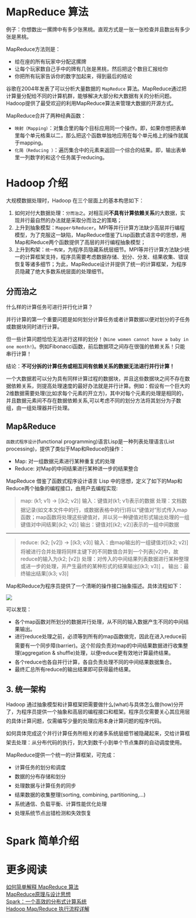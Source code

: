 
# MapReduce 算法

例子：你想数出一摞牌中有多少张黑桃。直观方式是一张一张检查并且数出有多少张是黑桃。

MapReduce方法则是：

* 给在座的所有玩家中分配这摞牌
* 让每个玩家数自己手中的牌有几张是黑桃，然后把这个数目汇报给你
* 你把所有玩家告诉你的数字加起来，得到最后的结论

谷歌在2004年发表了可以分析大量数据的 `MapReduce` 算法。MapReduce通过把计算量分配给不同的计算机群，能够解决大部分和大数据有关的分析问题。Hadoop提供了最受欢迎的利用MapReduce算法来管理大数据的开源方式。

MapReduce合并了两种经典函数：

* `映射（Mapping）`：对集合里的每个目标应用同一个操作。即，如果你想把表单里每个单元格乘以二，那么把这个函数单独地应用在每个单元格上的操作就属于mapping。
* `化简（Reducing ）`：遍历集合中的元素来返回一个综合的结果。即，输出表单里一列数字的和这个任务属于reducing。

# Hadoop 介绍

大规模数据处理时，Hadoop 在三个层面上的基本构思如下：

1. 如何对付大数据处理：`分而治之`。对相互间**不具有计算依赖关系**的大数据，实现并行最自然的办法就是采取分而治之的策略；
2. 上升到抽象模型：`Mapper与Reducer`。MPI等并行计算方法缺少高层并行编程模型，为了克服这一缺陷，MapReduce借鉴了Lisp函数式语言中的思想，用Map和Reduce两个函数提供了高层的并行编程抽象模型；
3. 上升到构架：`统一构架`，为程序员隐藏系统层细节。MPI等并行计算方法缺少统一的计算框架支持，程序员需要考虑数据存储、划分、分发、结果收集、错误恢复等诸多细节；为此，MapReduce设计并提供了统一的计算框架，为程序员隐藏了绝大多数系统层面的处理细节。

## 分而治之

什么样的计算任务可进行并行化计算？

并行计算的第一个重要问题是如何划分计算任务或者计算数据以便对划分的子任务或数据块同时进行计算。

但一些计算问题恰恰无法进行这样的划分！(`Nine women cannot have a baby in one month!`)。例如Fibonacci函数，前后数据项之间存在很强的依赖关系！只能串行计算！

结论：**不可分拆的计算任务或相互间有依赖关系的数据无法进行并行计算！**

一个大数据若可以分为具有同样计算过程的数据块，并且这些数据块之间不存在数据依赖关系，则提高处理速度的最好办法就是并行计算。例如：假设有一个巨大的2维数据需要处理(比如求每个元素的开立方)，其中对每个元素的处理是相同的，并且数据元素间不存在数据依赖关系,可以考虑不同的划分方法将其划分为子数组，由一组处理器并行处理。

## Map&Reduce

`函数式程序设计`(functional programming)语言Lisp是一种列表处理语言(List processing)，提供了类似于Map和Reduce的操作：

* Map: 对一组数据元素进行某种重复式的处理
* Reduce: 对Map的中间结果进行某种进一步的结果整合

MapReduce 借鉴了函数式程序设计语言 Lisp 中的思想，定义了如下的Map和Reduce两个抽象的编程接口，由用户去编程实现:

> map: (k1; v1) → [(k2; v2)]
> 输入：键值对(k1; v1)表示的数据
> 处理：文档数据记录(如文本文件中的行，或数据表格中的行)将以“键值对”形式传入map函数；map函数将处理这些键值对，并以另一种键值对形式输出处理的一组键值对中间结果[(k2; v2)]
> 输出：键值对[(k2; v2)]表示的一组中间数据

---

> reduce: (k2; [v2]) → [(k3; v3)]
> 输入：由map输出的一组键值对[(k2; v2)] 将被进行合并处理将同样主键下的不同数值合并到一个列表[v2]中，故reduce的输入为(k2; [v2])
> 处理：对传入的中间结果列表数据进行某种整理或进一步的处理，并产生最终的某种形式的结果输出[(k3; v3)] 。
> 输出：最终输出结果[(k3; v3)]

Map和Reduce为程序员提供了一个清晰的操作接口抽象描述。具体流程如下：

![][1]

可以发现：

* 各个map函数对所划分的数据并行处理，从不同的输入数据产生不同的中间结果输出。
* 进行reduce处理之前，必须等到所有的map函数做完，因此在进入reduce前需要有一个同步障(barrier)。这个阶段负责对map的中间结果数据进行收集整理(aggregation & shuffle)处理，以便reduce更有效地计算最终结果。
* 各个reduce也各自并行计算，各自负责处理不同的中间结果数据集合。
* 最终汇总所有reduce的输出结果即可获得最终结果。

## 3. 统一架构

Hadoop 通过抽象模型和计算框架把需要做什么(what)与具体怎么做(how)分开了，为程序员提供一个抽象和高层的编程接口和框架。程序员仅需要关心其应用层的具体计算问题，仅需编写少量的处理应用本身计算问题的程序代码。

如何具体完成这个并行计算任务所相关的诸多系统层细节被隐藏起来，交给计算框架去处理：从分布代码的执行，到大到数千小到单个节点集群的自动调度使用。

MapReduce提供一个统一的计算框架，可完成：

* 计算任务的划分和调度
* 数据的分布存储和划分
* 处理数据与计算任务的同步
* 结果数据的收集整理(sorting, combining, partitioning,…)
* 系统通信、负载平衡、计算性能优化处理
* 处理系统节点出错检测和失效恢复

# Spark 简单介绍


# 更多阅读

[如何简单解释 MapReduce 算法](http://blog.jobbole.com/79255/)  
[MapReduce原理与设计思想](http://blog.jobbole.com/80619/)  
[Spark：一个高效的分布式计算系统](http://blog.jobbole.com/47791/)  
[Hadoop Map/Reduce 执行流程详解](http://zheming.wang/hadoop-mapreduce-zhi-xing-liu-cheng-xiang-jie.html)  


[1]: http://7xrlu9.com1.z0.glb.clouddn.com/hadoop_spark_1.png

